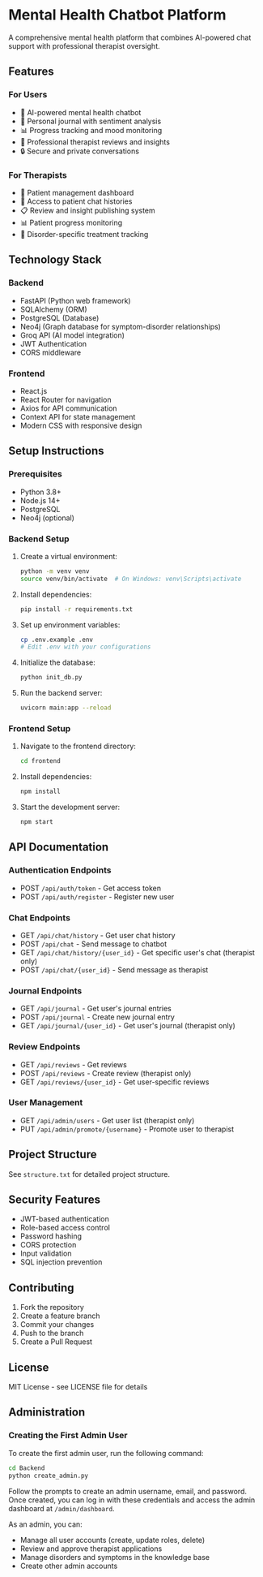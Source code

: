 # Mental Health Chatbot Platform

A comprehensive mental health platform that combines AI-powered chat support with professional therapist oversight.

## Features

### For Users
- 🤖 AI-powered mental health chatbot
- 📝 Personal journal with sentiment analysis
- 📊 Progress tracking and mood monitoring
- 👥 Professional therapist reviews and insights
- 🔒 Secure and private conversations

### For Therapists
- 👥 Patient management dashboard
- 💬 Access to patient chat histories
- 📋 Review and insight publishing system
- 📊 Patient progress monitoring
- 🏥 Disorder-specific treatment tracking

## Technology Stack

### Backend
- FastAPI (Python web framework)
- SQLAlchemy (ORM)
- PostgreSQL (Database)
- Neo4j (Graph database for symptom-disorder relationships)
- Groq API (AI model integration)
- JWT Authentication
- CORS middleware

### Frontend
- React.js
- React Router for navigation
- Axios for API communication
- Context API for state management
- Modern CSS with responsive design

## Setup Instructions

### Prerequisites
- Python 3.8+
- Node.js 14+
- PostgreSQL
- Neo4j (optional)

### Backend Setup
1. Create a virtual environment:
   ```bash
   python -m venv venv
   source venv/bin/activate  # On Windows: venv\Scripts\activate
   ```

2. Install dependencies:
   ```bash
   pip install -r requirements.txt
   ```

3. Set up environment variables:
   ```bash
   cp .env.example .env
   # Edit .env with your configurations
   ```

4. Initialize the database:
   ```bash
   python init_db.py
   ```

5. Run the backend server:
   ```bash
   uvicorn main:app --reload
   ```

### Frontend Setup
1. Navigate to the frontend directory:
   ```bash
   cd frontend
   ```

2. Install dependencies:
   ```bash
   npm install
   ```

3. Start the development server:
   ```bash
   npm start
   ```

## API Documentation

### Authentication Endpoints
- POST `/api/auth/token` - Get access token
- POST `/api/auth/register` - Register new user

### Chat Endpoints
- GET `/api/chat/history` - Get user chat history
- POST `/api/chat` - Send message to chatbot
- GET `/api/chat/history/{user_id}` - Get specific user's chat (therapist only)
- POST `/api/chat/{user_id}` - Send message as therapist

### Journal Endpoints
- GET `/api/journal` - Get user's journal entries
- POST `/api/journal` - Create new journal entry
- GET `/api/journal/{user_id}` - Get user's journal (therapist only)

### Review Endpoints
- GET `/api/reviews` - Get reviews
- POST `/api/reviews` - Create review (therapist only)
- GET `/api/reviews/{user_id}` - Get user-specific reviews

### User Management
- GET `/api/admin/users` - Get user list (therapist only)
- PUT `/api/admin/promote/{username}` - Promote user to therapist

## Project Structure
See `structure.txt` for detailed project structure.

## Security Features
- JWT-based authentication
- Role-based access control
- Password hashing
- CORS protection
- Input validation
- SQL injection prevention

## Contributing
1. Fork the repository
2. Create a feature branch
3. Commit your changes
4. Push to the branch
5. Create a Pull Request

## License
MIT License - see LICENSE file for details

## Administration

### Creating the First Admin User

To create the first admin user, run the following command:

```bash
cd Backend
python create_admin.py
```

Follow the prompts to create an admin username, email, and password. Once created, you can log in with these credentials and access the admin dashboard at `/admin/dashboard`.

As an admin, you can:
- Manage all user accounts (create, update roles, delete)
- Review and approve therapist applications
- Manage disorders and symptoms in the knowledge base
- Create other admin accounts 